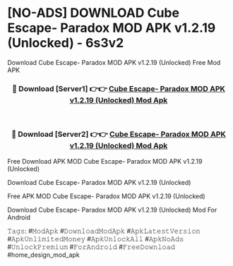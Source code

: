 # [NO-ADS] DOWNLOAD Cube Escape- Paradox MOD APK v1.2.19 (Unlocked) - 6s3v2
Download Cube Escape- Paradox MOD APK v1.2.19 (Unlocked) Free Mod APK

<div align="center">
<h3>🔴 Download [Server1] 👉👉 <a href="https://apk-comot.site?title=Cube_Escape-_Paradox_MOD_APK_v1.2.19_(Unlocked)">Cube Escape- Paradox MOD APK v1.2.19 (Unlocked) Mod Apk</a></h3><br>

<h3>🔴 Download [Server2] 👉👉 <a href="https://apk-comot.site?title=Cube_Escape-_Paradox_MOD_APK_v1.2.19_(Unlocked)">Cube Escape- Paradox MOD APK v1.2.19 (Unlocked) Mod Apk</a></h3>
</div>


Free Download APK MOD Cube Escape- Paradox MOD APK v1.2.19 (Unlocked)

Download Cube Escape- Paradox MOD APK v1.2.19 (Unlocked) 

Free APK MOD Cube Escape- Paradox MOD APK v1.2.19 (Unlocked) 

Download Cube Escape- Paradox MOD APK v1.2.19 (Unlocked) Mod For Android

𝚃𝚊𝚐𝚜: #𝙼𝚘𝚍𝙰𝚙𝚔 #𝙳𝚘𝚠𝚗𝚕𝚘𝚊𝚍𝙼𝚘𝚍𝙰𝚙𝚔 #𝙰𝚙𝚔𝙻𝚊𝚝𝚎𝚜𝚝𝚅𝚎𝚛𝚜𝚒𝚘𝚗 #𝙰𝚙𝚔𝚄𝚗𝚕𝚒𝚖𝚒𝚝𝚎𝚍𝙼𝚘𝚗𝚎𝚢 #𝙰𝚙𝚔𝚄𝚗𝚕𝚘𝚌𝚔𝙰𝚕𝚕 #𝙰𝚙𝚔𝙽𝚘𝙰𝚍𝚜 #𝚄𝚗𝚕𝚘𝚌𝚔𝙿𝚛𝚎𝚖𝚒𝚞𝚖 #𝙵𝚘𝚛𝙰𝚗𝚍𝚛𝚘𝚒𝚍 #𝙵𝚛𝚎𝚎𝙳𝚘𝚠𝚗𝚕𝚘𝚊𝚍 #home_design_mod_apk